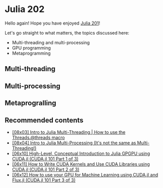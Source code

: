 # Julia 202

Hello again! Hope you have enjoyed [Julia 201](../201/README.md)!

Let's go straight to what matters, the topics discussed here:

- Multi-threading and multi-processing
- GPU programming
- Metaprogramming

## Multi-threading

## Multi-processing

## Metaprogralling

## Recommended contents

- [[08x03] Intro to Julia Multi-Threading | How to use the Threads.@threads macro](https://www.youtube.com/watch?v=kX6_iY_BtG8&list=PLhQ2JMBcfAsjQzwp2j97uZjNOMi7Ed4CG&index=3)
- [[08x04] Intro to Julia Multi-Processing (It's not the same as Multi-Threading!)](https://www.youtube.com/watch?v=uKdpY6Je6Oc&list=PLhQ2JMBcfAsjQzwp2j97uZjNOMi7Ed4CG&index=4)
- [[06x10] High-Level, Conceptual Introduction to Julia GPGPU using CUDA.jl (CUDA.jl 101 Part 1 of 3)](https://www.youtube.com/watch?v=VpbMiCG2Tz0&list=PLhQ2JMBcfAshxbsVbBDY6pj3K41XzdJDy&index=3)
- [[06x11] How to Write CUDA Kernels and Use CUDA Libraries using CUDA.jl (CUDA.jl 101 Part 2 of 3)](https://www.youtube.com/watch?v=YwHGnHI5UxA&list=PLhQ2JMBcfAshxbsVbBDY6pj3K41XzdJDy&index=4)
- [[06x12] How to use your GPU for Machine Learning using CUDA.jl and Flux.jl (CUDA.jl 101 Part 3 of 3)](https://www.youtube.com/watch?v=4PmcxUKSRww&list=PLhQ2JMBcfAshxbsVbBDY6pj3K41XzdJDy&index=5)
